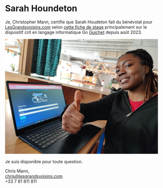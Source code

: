 # Sarah Houndeton

Je, Christopher Mann, certifie que Sarah Houdeton fait du bénévolat pour [LesGrandsvoisins.com](https://www.lesgrandsvoisins.com) selon [cette fiche de stage](../../way/stage/) principalement sur le dispositif crit en langage informatique Go [Guichet](https://www.github.com/chris2fr/guichet) depuis août 2023. 

![](../images/hounsaralg.jpg)

Je suis disponible pour toute question.

Chris Mann,  
chris@lesgrandsvoisins.com  
+33 7 81 811 811